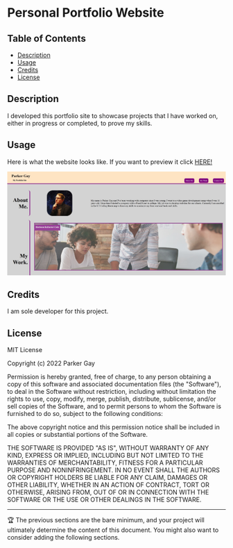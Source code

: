 # Personal Portfolio Website


## Table of Contents

  - [Description](#description)
  - [Usage](#usage)
  - [Credits](#credits)
  - [License](#license)

## Description

I developed this portfolio site to showcase projects that I have worked on, either in progress or completed, to prove my skills.

## Usage

Here is what the website looks like.  If you want to preview it click [HERE!]()

![website preview](/assets/images/portfolioSitePreview.jpg)

## Credits

I am sole developer for this project.

## License

MIT License

Copyright (c) 2022 Parker Gay

Permission is hereby granted, free of charge, to any person obtaining a copy
of this software and associated documentation files (the "Software"), to deal
in the Software without restriction, including without limitation the rights
to use, copy, modify, merge, publish, distribute, sublicense, and/or sell
copies of the Software, and to permit persons to whom the Software is
furnished to do so, subject to the following conditions:

The above copyright notice and this permission notice shall be included in all
copies or substantial portions of the Software.

THE SOFTWARE IS PROVIDED "AS IS", WITHOUT WARRANTY OF ANY KIND, EXPRESS OR
IMPLIED, INCLUDING BUT NOT LIMITED TO THE WARRANTIES OF MERCHANTABILITY,
FITNESS FOR A PARTICULAR PURPOSE AND NONINFRINGEMENT. IN NO EVENT SHALL THE
AUTHORS OR COPYRIGHT HOLDERS BE LIABLE FOR ANY CLAIM, DAMAGES OR OTHER
LIABILITY, WHETHER IN AN ACTION OF CONTRACT, TORT OR OTHERWISE, ARISING FROM,
OUT OF OR IN CONNECTION WITH THE SOFTWARE OR THE USE OR OTHER DEALINGS IN THE
SOFTWARE.

---

🏆 The previous sections are the bare minimum, and your project will ultimately determine the content of this document. You might also want to consider adding the following sections.
